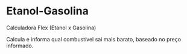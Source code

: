 # Etanol-Gasolina
Calculadora Flex (Etanol x Gasolina) 

Calcula e informa qual combustível sai mais barato, baseado no preço informado.
